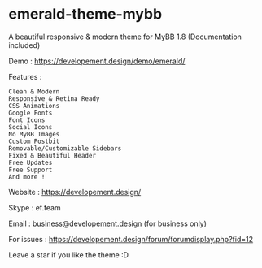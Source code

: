 # emerald-theme-mybb
A beautiful responsive &amp; modern theme for MyBB 1.8 (Documentation included)

Demo : https://developement.design/demo/emerald/

Features :

    Clean & Modern
    Responsive & Retina Ready
    CSS Animations
    Google Fonts
    Font Icons
    Social Icons
    No MyBB Images
    Custom Postbit
    Removable/Customizable Sidebars
    Fixed & Beautiful Header
    Free Updates
    Free Support
    And more !

Website : https://developement.design/

Skype : ef.team

Email : business@developement.design (for business only)

For issues : https://developement.design/forum/forumdisplay.php?fid=12 

Leave a star if you like the theme :D
